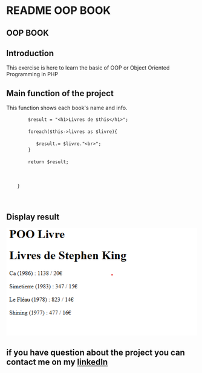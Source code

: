 # **README OOP BOOK**
 
## **OOP BOOK**
## **Introduction**
 
This exercise is here to learn the basic of OOP or Object Oriented Programming in PHP
## **Main function of the project**

This function shows each book's name and info.
 

``` public function  afficherBibliographie()  {
        $result = "<h1>Livres de $this</h1>";

        foreach($this->livres as $livre){

           $result.= $livre."<br>";
        }

        return $result;
        


    }
    
 
```
  ## **Display result**
 
 ![alt text](image.png)

 
## **if you have question about the project you can contact me on my [linkedIn]()**
